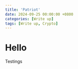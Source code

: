 ```yaml
---
title: 'Patriot'
date: 2024-09-25 00:00:00 +0800
categories: [Write up]
tags: [Write up, Crypto]
---
```


# Hello

Testings